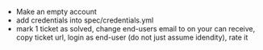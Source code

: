  - Make an empty account
 - add credentials into spec/credentials.yml
 - mark 1 ticket as solved, change end-users email to on your can receive, copy ticket url, login as end-user (do not just assume idendity), rate it
